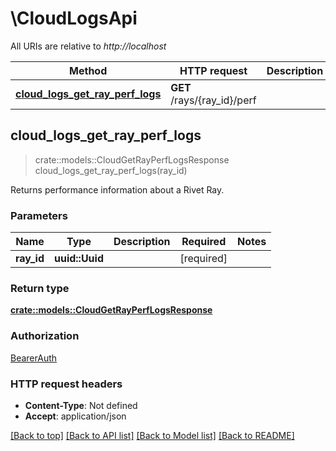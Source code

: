 # \CloudLogsApi

All URIs are relative to *http://localhost*

Method | HTTP request | Description
------------- | ------------- | -------------
[**cloud_logs_get_ray_perf_logs**](CloudLogsApi.md#cloud_logs_get_ray_perf_logs) | **GET** /rays/{ray_id}/perf | 



## cloud_logs_get_ray_perf_logs

> crate::models::CloudGetRayPerfLogsResponse cloud_logs_get_ray_perf_logs(ray_id)


Returns performance information about a Rivet Ray.

### Parameters


Name | Type | Description  | Required | Notes
------------- | ------------- | ------------- | ------------- | -------------
**ray_id** | **uuid::Uuid** |  | [required] |

### Return type

[**crate::models::CloudGetRayPerfLogsResponse**](CloudGetRayPerfLogsResponse.md)

### Authorization

[BearerAuth](../README.md#BearerAuth)

### HTTP request headers

- **Content-Type**: Not defined
- **Accept**: application/json

[[Back to top]](#) [[Back to API list]](../README.md#documentation-for-api-endpoints) [[Back to Model list]](../README.md#documentation-for-models) [[Back to README]](../README.md)

